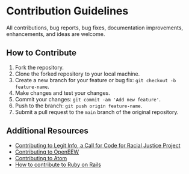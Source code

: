 # Contribution Guidelines

All contributions, bug reports, bug fixes, documentation improvements, enhancements, and ideas are welcome.

## How to Contribute

1. Fork the repository.
2. Clone the forked repository to your local machine.
3. Create a new branch for your feature or bug fix: `git checkout -b feature-name`.
4. Make changes and test your changes.
5. Commit your changes: `git commit -am 'Add new feature'`.
6. Push to the branch: `git push origin feature-name`.
7. Submit a pull request to the `main` branch of the original repository.

## Additional Resources

- [Contributing to Legit Info, a Call for Code for Racial Justice Project](https://github.com/legit-info/CONTRIBUTING.md)
- [Contributing to OpenEEW](https://github.com/openeew/CONTRIBUTING.md)
- [Contributing to Atom](https://github.com/atom/CONTRIBUTING.md)
- [How to contribute to Ruby on Rails](https://github.com/rails/rails/CONTRIBUTING.md)
